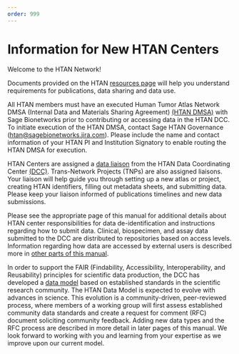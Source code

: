 ```yaml
---
order: 999
---
```


# Information for New HTAN Centers

Welcome to the HTAN Network!

Documents provided on the HTAN [resources page](https://humantumoratlas.org/resources) will help you understand requirements for publications, data sharing and data use.  

All HTAN members must have an executed Human Tumor Atlas Network DMSA  (Internal Data and Materials Sharing Agreement)  [(HTAN DMSA)](https://docs.google.com/document/d/1RPFm9MBJv8DjZmYZyIv0jbjtNJ8fnwGjYDjlK4lL4nc/edit) with Sage Bionetworks prior to contributing or accessing data in the HTAN DCC. To initiate execution of the HTAN DMSA, contact Sage HTAN Governance (htan@sagebionetworks.jira.com). Please include the name and contact information of your HTAN PI and Institution Signatory to enable routing the HTAN DMSA for execution.

HTAN Centers are assigned a [data liaison](../data_pub_submission/Data_Liaisons.md) from the HTAN Data Coordinating Center [(DCC)](https://humantumoratlas.org/htan-dcc). Trans-Network Projects (TNPs) are also assigned liaisons. Your liaison will help guide you through setting up a new atlas or project, creating HTAN identifiers, filling out metadata sheets, and submitting data.  Please keep your liaison informed of publications timelines and new data submissions.  

Please see the appropriate page of this manual for additional details about HTAN center responsibilities for data de-identification and instructions regarding how to submit data.  Clinical, biospecimen, and assay data submitted to the DCC are distributed to repositories based on access levels.  Information regarding how data are accessed by external users is described more in [other parts of this manual](../overview/data_levels.md).

In order to support the FAIR (Findability, Accessibility, Interoperability, and Reusability) principles for scientific data production, the DCC has developed a [data model](../data_model/) based on established standards in the scientific research community. The HTAN Data Model is expected to evolve with advances in science.  This evolution is a community-driven, peer-reviewed process, where members of a working group will first assess established community data standards and create a request for comment (RFC) document soliciting community feedback. Adding new data types and the RFC process are described in more detail in later pages of this manual.  We look forward to working with you and learning from your expertise as we improve upon our current model.
